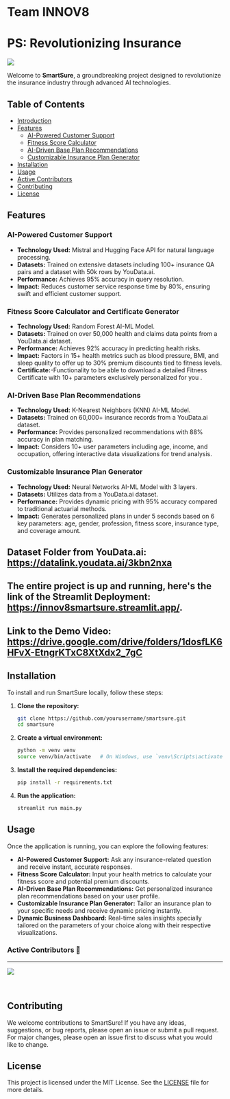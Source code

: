 # Team INNOV8
# PS: Revolutionizing Insurance 
![](https://i.ibb.co/3s7JppM/Insurance-logo.png)

Welcome to **SmartSure**, a groundbreaking project designed to revolutionize the insurance industry through advanced AI technologies. 
## Table of Contents

- [Introduction](#introduction)
- [Features](#features)
  - [AI-Powered Customer Support](#ai-powered-customer-support)
  - [Fitness Score Calculator](#fitness-score-calculator)
  - [AI-Driven Base Plan Recommendations](#ai-driven-base-plan-recommendations)
  - [Customizable Insurance Plan Generator](#customizable-insurance-plan-generator)
- [Installation](#installation)
- [Usage](#usage)
- [Active Contributors](#active-contributors)
- [Contributing](#contributing)
- [License](#license)

## Features

### AI-Powered Customer Support

- **Technology Used:** Mistral and Hugging Face API for natural language processing.
- **Datasets:** Trained on extensive datasets including 100+ insurance QA pairs and a dataset with 50k rows by YouData.ai.
- **Performance:** Achieves 95% accuracy in query resolution.
- **Impact:** Reduces customer service response time by 80%, ensuring swift and efficient customer support.

### Fitness Score Calculator and Certificate Generator 

- **Technology Used:** Random Forest AI-ML Model.
- **Datasets:** Trained on over 50,000 health and claims data points from a YouData.ai dataset.
- **Performance:** Achieves 92% accuracy in predicting health risks.
- **Impact:** Factors in 15+ health metrics such as blood pressure, BMI, and sleep quality to offer up to 30% premium discounts tied to fitness levels.
- **Certificate:**-Functionality to be able to download a detailed Fitness Certificate with 10+ parameters exclusively personalized for you .
  
### AI-Driven Base Plan Recommendations

- **Technology Used:** K-Nearest Neighbors (KNN) AI-ML Model.
- **Datasets:** Trained on 60,000+ insurance records from a YouData.ai dataset.
- **Performance:** Provides personalized recommendations with 88% accuracy in plan matching.
- **Impact:** Considers 10+ user parameters including age, income, and occupation, offering interactive data visualizations for trend analysis.

### Customizable Insurance Plan Generator

- **Technology Used:** Neural Networks AI-ML Model with 3 layers.
- **Datasets:** Utilizes data from a YouData.ai dataset.
- **Performance:** Provides dynamic pricing with 95% accuracy compared to traditional actuarial methods.
- **Impact:** Generates personalized plans in under 5 seconds based on 6 key parameters: age, gender, profession, fitness score, insurance type, and coverage amount.

## Dataset Folder from YouData.ai: https://datalink.youdata.ai/3kbn2nxa

## The entire project is up and running, here's the link of the Streamlit Deployment: https://innov8smartsure.streamlit.app/.

## Link to the Demo Video: https://drive.google.com/drive/folders/1dosfLK6HFvX-EtngrKTxC8XtXdx2_7gC

## Installation

To install and run SmartSure locally, follow these steps:

1. **Clone the repository:**
   ```bash
   git clone https://github.com/yourusername/smartsure.git
   cd smartsure
   ```

2. **Create a virtual environment:**
   ```bash
   python -m venv venv
   source venv/bin/activate   # On Windows, use `venv\Scripts\activate`
   ```

3. **Install the required dependencies:**
   ```bash
   pip install -r requirements.txt
   ```

4. **Run the application:**
   ```bash
   streamlit run main.py
   ```

## Usage

Once the application is running, you can explore the following features:

- **AI-Powered Customer Support:** Ask any insurance-related question and receive instant, accurate responses.
- **Fitness Score Calculator:** Input your health metrics to calculate your fitness score and potential premium discounts.
- **AI-Driven Base Plan Recommendations:** Get personalized insurance plan recommendations based on your user profile.
- **Customizable Insurance Plan Generator:** Tailor an insurance plan to your specific needs and receive dynamic pricing instantly.
- **Dynamic Business Dashboard:** Real-time sales insights specially tailored on the parameters of your choice along with their respective visualizations.

### Active Contributors 🚀
<hr>
<p align="start">
<a  href="[https://github.com/MihirRajeshPanchal/Final-Year-Project-Drone/graphs/contributors](https://github.com/harshchi19/Smartsure-INNOV8/graphs/contributors)">
  <img src="https://contrib.rocks/image?repo=harshchi19/Smartsure-INNOV8"/>
</a>
</p>
</br>

## Contributing

We welcome contributions to SmartSure! If you have any ideas, suggestions, or bug reports, please open an issue or submit a pull request. For major changes, please open an issue first to discuss what you would like to change.

## License

This project is licensed under the MIT License. See the [LICENSE](LICENSE) file for more details.
